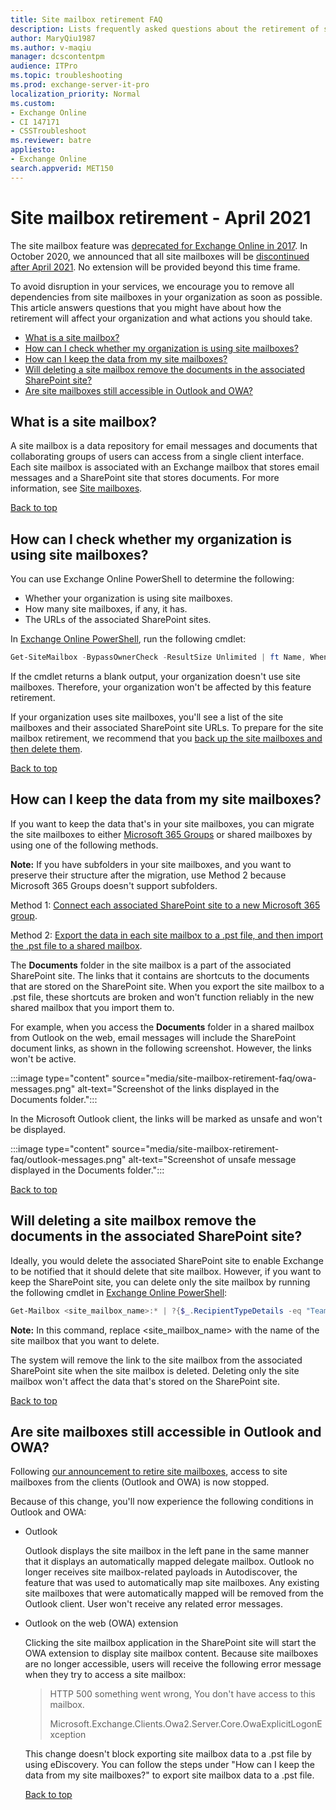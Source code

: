 ```yaml
---
title: Site mailbox retirement FAQ
description: Lists frequently asked questions about the retirement of site mailboxes.
author: MaryQiu1987
ms.author: v-maqiu
manager: dcscontentpm 
audience: ITPro
ms.topic: troubleshooting
ms.prod: exchange-server-it-pro
localization_priority: Normal
ms.custom: 
- Exchange Online
- CI 147171
- CSSTroubleshoot
ms.reviewer: batre
appliesto:
- Exchange Online
search.appverid: MET150
---
```

# Site mailbox retirement - April 2021

<a id="summary"></a>

The site mailbox feature was [deprecated for Exchange Online in 2017](https://techcommunity.microsoft.com/t5/microsoft-sharepoint-blog/deprecation-of-site-mailboxes/ba-p/93028). In October 2020, we announced that all site mailboxes will be [discontinued after April 2021](https://techcommunity.microsoft.com/t5/microsoft-365-blog/update-retirement-of-sharepoint-site-mailboxes-in-microsoft-365/ba-p/1754704). No extension will be provided beyond this time frame.

To avoid disruption in your services, we encourage you to remove all dependencies from site mailboxes in your organization as soon as possible. This article answers questions that you might have about how the retirement will affect your organization and what actions you should take.

- [What is a site mailbox?](#what-is-a-site-mailbox)
- [How can I check whether my organization is using site mailboxes?](#how-can-i-check-whether-my-organization-is-using-site-mailboxes)
- [How can I keep the data from my site mailboxes?](#how-can-i-keep-the-data-from-my-site-mailboxes)
- [Will deleting a site mailbox remove the documents in the associated SharePoint site?](#will-deleting-a-site-mailbox-remove-the-documents-in-the-associated-sharepoint-site)
- [Are site mailboxes still accessible in Outlook and OWA?](#are-site-mailboxes-still-accessible-in-outlook-and-owa)

## What is a site mailbox?

A site mailbox is a data repository for email messages and documents that collaborating groups of users can access from a single client interface. Each site mailbox is associated with an Exchange mailbox that stores email messages and a SharePoint site that stores documents. For more information, see [Site mailboxes](/exchange/collaboration/site-mailboxes).

[Back to top](#summary)

## How can I check whether my organization is using site mailboxes?

You can use Exchange Online PowerShell to determine the following:

- Whether your organization is using site mailboxes.
- How many site mailboxes, if any, it has.
- The URLs of the associated SharePoint sites.

In [Exchange Online PowerShell](/powershell/exchange/connect-to-exchange-online-powershell), run the following cmdlet:

```powershell
Get-SiteMailbox -BypassOwnerCheck -ResultSize Unlimited | ft Name, WhenCreated, ClosedTime, SharePointUrl -AutoSize
```

If the cmdlet returns a blank output, your organization doesn't use site mailboxes. Therefore, your organization won't be affected by this feature retirement.

If your organization uses site mailboxes, you'll see a list of the site mailboxes and their associated SharePoint site URLs. To prepare for the site mailbox retirement, we recommend that you [back up the site mailboxes and then delete them](/sharepoint/deprecation-of-site-mailboxes).

[Back to top](#summary)

## How can I keep the data from my site mailboxes?

If you want to keep the data that's in your site mailboxes, you can migrate the site mailboxes to either [Microsoft 365 Groups](/microsoft-365/admin/create-groups/office-365-groups) or shared mailboxes by using one of the following methods.

**Note:** If you have subfolders in your site mailboxes, and you want to preserve their structure after the migration, use Method 2 because Microsoft 365 Groups doesn't support subfolders.

Method 1: [Connect each associated SharePoint site to a new Microsoft 365 group](https://techcommunity.microsoft.com/t5/microsoft-sharepoint-blog/rolling-out-tenant-admin-tools-to-connect-existing-sharepoint/bc-p/188867).

Method 2: [Export the data in each site mailbox to a .pst file, and then import the .pst file to a shared mailbox](/sharepoint/deprecation-of-site-mailboxes).

The **Documents** folder in the site mailbox is a part of the associated SharePoint site. The links that it contains are shortcuts to the documents that are stored on the SharePoint site. When you export the site mailbox to a .pst file, these shortcuts are broken and won't function reliably in the new shared mailbox that you import them to.

For example, when you access the **Documents** folder in a shared mailbox from Outlook on the web, email messages will include the SharePoint document links, as shown in the following screenshot. However, the links won't be active.

:::image type="content" source="media/site-mailbox-retirement-faq/owa-messages.png" alt-text="Screenshot of the links displayed in the Documents folder.":::

In the Microsoft Outlook client, the links will be marked as unsafe and won't be displayed.

:::image type="content" source="media/site-mailbox-retirement-faq/outlook-messages.png" alt-text="Screenshot of unsafe message displayed in the Documents folder.":::

[Back to top](#summary)

## Will deleting a site mailbox remove the documents in the associated SharePoint site?

Ideally, you would delete the associated SharePoint site to enable Exchange to be notified that it should delete that site mailbox. However, if you want to keep the SharePoint site, you can delete only the site mailbox by running the following cmdlet in [Exchange Online PowerShell](/powershell/exchange/connect-to-exchange-online-powershell):

```powershell
Get-Mailbox <site_mailbox_name>:* | ?{$_.RecipientTypeDetails -eq "TeamMailbox"} | Remove-Mailbox -Confirm:$false
```

**Note:** In this command, replace \<site_mailbox_name> with the name of the site mailbox that you want to delete.

The system will remove the link to the site mailbox from the associated SharePoint site when the site mailbox is deleted. Deleting only the site mailbox won't affect the data that's stored on the SharePoint site.

[Back to top](#summary)

## Are site mailboxes still accessible in Outlook and OWA?

Following [our announcement to retire site mailboxes](https://techcommunity.microsoft.com/t5/microsoft-365-blog/update-retirement-of-sharepoint-site-mailboxes-in-microsoft-365/ba-p/1754704), access to site mailboxes from the clients (Outlook and OWA) is now stopped.

Because of this change, you'll now experience the following conditions in Outlook and OWA:

- Outlook

   Outlook displays the site mailbox in the left pane in the same manner that it displays an automatically mapped delegate mailbox. Outlook no longer receives site mailbox-related payloads in Autodiscover, the feature that was used to automatically map site mailboxes. Any existing site mailboxes that were automatically mapped will be removed from the Outlook client. User won't receive any related error messages.

- Outlook on the web (OWA) extension

  Clicking the site mailbox application in the SharePoint site will start the OWA extension to display site mailbox content. Because site mailboxes are no longer accessible, users will receive the following error message when they try to access a site mailbox:

  > HTTP 500 something went wrong, You don't have access to this mailbox.
  >
  > Microsoft.Exchange.Clients.Owa2.Server.Core.OwaExplicitLogonException

  This change doesn't block exporting site mailbox data to a .pst file by using eDiscovery. You can follow the steps under "How can I keep the data from my site mailboxes?" to export site mailbox data to a .pst file.
  
  [Back to top](#summary)  
